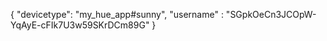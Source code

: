 {
    "devicetype": "my_hue_app#sunny",
    "username" : "SGpkOeCn3JCOpW-YqAyE-cFIk7U3w59SKrDCm89G"
}
